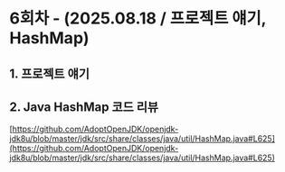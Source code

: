 # 6회차 - (2025.08.18 / 프로젝트 얘기, HashMap)

## 1. 프로젝트 얘기

## 2. Java HashMap 코드 리뷰

[https://github.com/AdoptOpenJDK/openjdk-jdk8u/blob/master/jdk/src/share/classes/java/util/HashMap.java#L625](https://github.com/AdoptOpenJDK/openjdk-jdk8u/blob/master/jdk/src/share/classes/java/util/HashMap.java#L625)
